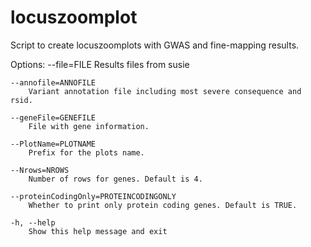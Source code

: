 # locuszoomplot

Script to create locuszoomplots with GWAS and fine-mapping results.


Options:
	--file=FILE
		Results files from susie

	--annofile=ANNOFILE
		Variant annotation file including most severe consequence and rsid.

	--geneFile=GENEFILE
		File with gene information.

	--PlotName=PLOTNAME
		Prefix for the plots name.

	--Nrows=NROWS
		Number of rows for genes. Default is 4.

	--proteinCodingOnly=PROTEINCODINGONLY
		Whether to print only protein coding genes. Default is TRUE.

	-h, --help
		Show this help message and exit
